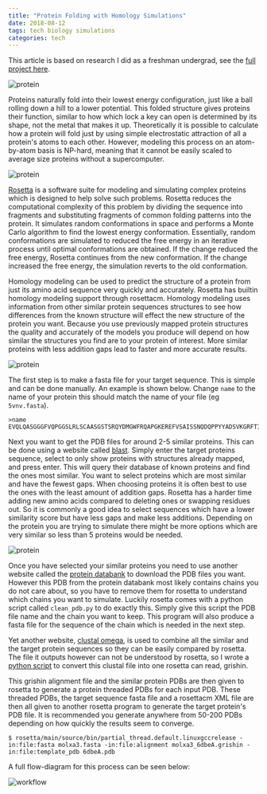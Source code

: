 ```yaml
---
title: "Protein Folding with Homology Simulations"
date: 2018-08-12
tags: tech biology simulations
categories: tech
---
```


This article is based on research I did as a freshman undergrad, see the [full project
here](http://2018.igem.org/Team:Washington/Model).

![protein](protein.gif)

Proteins naturally fold into their lowest energy configuration, just like a ball rolling down a
hill to a lower potential. This folded structure gives proteins their function, similar to
how which lock a key can open is determined by its shape, not the metal that makes it up.
Theoretically it is possible to calculate how a protein will fold just by using simple
electrostatic attraction of all a protein's atoms to each other.  However, modeling this process
on an atom-by-atom basis is NP-hard, meaning that it cannot be easily scaled to average size
proteins without a supercomputer.

![protein](protein-surf.png)

[Rosetta][5] is a software suite for modeling and simulating complex proteins which is designed to help
solve such problems. Rosetta reduces the computational complexity of this problem by dividing the
sequence into fragments and substituting fragments of common folding patterns into the protein. It
simulates random conformations in space and performs a Monte Carlo algorithm to find the lowest
energy conformation. Essentially, random conformations are simulated to reduced the free energy in
an iterative process until optimal conformations are obtained. If the change reduced the free
energy, Rosetta continues from the new conformation. If the change increased the free energy, the
simulation reverts to the old conformation.

[5]: https://www.rosettacommons.org/

Homology modeling can be used to predict the structure of a protein from just
its amino acid sequence very quickly and accurately. Rosetta has builtin
homology modeling support through rosettacm. Homology modeling uses information
from other similar protein sequences structures to see how differences from the
known structure will effect the new structure of the protein you want. Because
you use previously mapped protein structures the quality and accurately of the
models you produce will depend on how similar the structures you find are to
your protein of interest. More similar proteins with less addition gaps lead to
faster and more accurate results.

![protein](protein-close.png)

The first step is to make a fasta file for your target sequence. This is simple
and can be done manually. An example is shown below. Change `name` to the name
of your protein this should match the name of your file (eg `5vnv.fasta`).

```
>name
EVQLQASGGGFVQPGGSLRLSCAASGSTSRQYDMGWFRQAPGKEREFVSAISSNQDQPPYYADSVKGRFTISRDNSKNTVYLQMNSLRAEDTATYYCAFKQHHANGAYWGQGTQVTVSS
```

Next you want to get the PDB files for around 2-5 similar proteins. This can be
done using a website called [blast][1]. Simply enter the target proteins sequence,
select to only show proteins with structures already mapped, and press enter.
This will query their database of known proteins and find the ones most
similar. You want to select proteins which are most similar and have the fewest
gaps. When choosing proteins it is often best to use the ones with the least
amount of addition gaps. Rosetta has a harder time adding new amino acids
compared to deleting ones or swapping residues out. So it is commonly a good
idea to select sequences which have a lower similarity score but have less gaps
and make less additions. Depending on the protein you are trying to simulate
there might be more options which are very similar so less than 5 proteins
would be needed.

[1]: https://blast.ncbi.nlm.nih.gov/Blast.cgi

![protein](protein-lines.png)

Once you have selected your similar proteins you need to use another website
called the [protein databank][2] to download the PDB files you want. However this
PDB from the protein databank most likely contains chains you do not care
about, so you have to remove them for rosetta to understand which chains you
want to simulate. Luckily rosetta comes with a python script called
`clean_pdb.py` to do exactly this. Simply give this script the PDB file name
and the chain you want to keep. This program will also produce a fasta file for
the sequence of the chain which is needed in the next step.

[2]: http://www.rcsb.org/

Yet another website, [clustal omega][3], is used to combine all the similar and the
target protein sequences so they can be easily compared by rosetta. The file it
outputs however can not be understood by rosetta, so I wrote a [python script][4]
to convert this clustal file into one rosetta can read, grishin.

[3]: https://www.ebi.ac.uk/Tools/msa/clustalo/
[4]: https://edryd.org/projects/aln2grishin/

This grishin alignment file and the similar protein PDBs are then given to
rosetta to generate a protein threaded PDBs for each input PDB. These threaded
PDBs, the target sequence fasta file and a rosettacm XML file are then all
given to another rosetta program to generate the target protein's PDB file. It
is recommended you generate anywhere from 50-200 PDBs depending on how quickly
the results seem to converge.

```
$ rosetta/main/source/bin/partial_thread.default.linuxgccrelease -in:file:fasta molxa3.fasta -in:file:alignment molxa3_6dbeA.grishin -in:file:template_pdb 6dbeA.pdb
```

A full flow-diagram for this process can be seen below:

![workflow](workflow.png)
